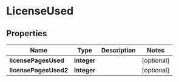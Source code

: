

# LicenseUsed


## Properties

| Name | Type | Description | Notes |
|------------ | ------------- | ------------- | -------------|
|**licensePagesUsed** | **Integer** |  |  [optional] |
|**licensePagesUsed2** | **Integer** |  |  [optional] |



